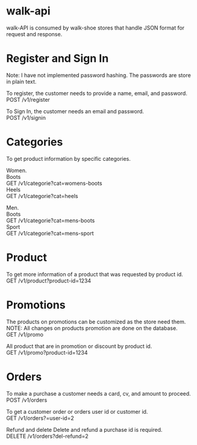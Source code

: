 # walk-api 
walk-API is consumed by walk-shoe stores that handle JSON format for request and response.

# Register and Sign In
Note: I have not implemented password hashing. The passwords are store in plain text.


To register, the customer needs to provide a name, email, and password.\
	POST /v1/register

To Sign  In, the customer needs an email and password.\
	POST /v1/signin

# Categories
To get product information by specific categories. 
 
Women.\
	Boots\
	GET /v1/categorie?cat=womens-boots\
	Heels\
	GET /v1/categorie?cat=heels

Men.\
	Boots\
	GET /v1/categorie?cat=mens-boots\
	Sport\
	GET /v1/categorie?cat=mens-sport


# Product 
To get more information of a product that was requested by product id.\
	GET /v1/product?product-id=1234	

# Promotions
The products on promotions can be customized as the store need them.
NOTE: All changes on products promotion are done on the database.\
	GET /v1/promo

All product that are in promotion or discount by product id.\
	GET /v1/promo?product-id=1234



# Orders
To make a purchase a customer needs a card, cv, and amount to proceed.\
	POST /v1/orders

To get a customer order or orders user id or customer id.\
	GET /v1/orders?=user-id=2

Refund and delete
Delete and refund a purchase id is required.\
	DELETE /v1/orders?del-refund=2 
